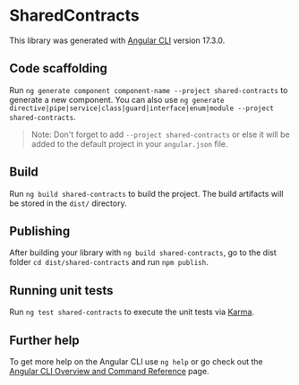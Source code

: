# SharedContracts

This library was generated with [Angular CLI](https://github.com/angular/angular-cli) version 17.3.0.

## Code scaffolding

Run `ng generate component component-name --project shared-contracts` to generate a new component. You can also use `ng generate directive|pipe|service|class|guard|interface|enum|module --project shared-contracts`.
> Note: Don't forget to add `--project shared-contracts` or else it will be added to the default project in your `angular.json` file. 

## Build

Run `ng build shared-contracts` to build the project. The build artifacts will be stored in the `dist/` directory.

## Publishing

After building your library with `ng build shared-contracts`, go to the dist folder `cd dist/shared-contracts` and run `npm publish`.

## Running unit tests

Run `ng test shared-contracts` to execute the unit tests via [Karma](https://karma-runner.github.io).

## Further help

To get more help on the Angular CLI use `ng help` or go check out the [Angular CLI Overview and Command Reference](https://angular.io/cli) page.
